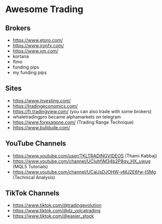 # Awesome Trading

Brokers
---

- https://www.etoro.com/
- https://www.ironfx.com/
- https://www.xm.com/
- kortana
- ftmo
- funding pips
- my funding pips

Sites
---

- https://www.investing.com/
- https://tradingeconomics.com/
- https://fr.tradingview.com/ (you can also trade with some brokers)
- whaletradingpro became alphamarkets on telegram
- https://www.forexagone.com/ (Trading Range Technique)
- https://www.bulldude.com/

YouTube Channels
---

- https://www.youtube.com/user/TKLTRADINGVIDEOS (Thami Kabbaj)
- https://www.youtube.com/channel/UCIuhfiM34b2P8qv_HX_uwug (MQL5 Tutorials)
- https://www.youtube.com/channel/UCaUsDJOHW-vMJ2E6fw-t5Mg (Technical Analysis)

TikTok Channels
---

- https://www.tiktok.com/@tradingevolution
- https://www.tiktok.com/@dz_volcatrading
- https://www.tiktok.com/@easier_stock
